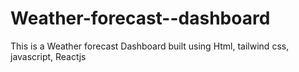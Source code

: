 # Weather-forecast--dashboard
This is a Weather forecast Dashboard built using Html, tailwind css, javascript, Reactjs

